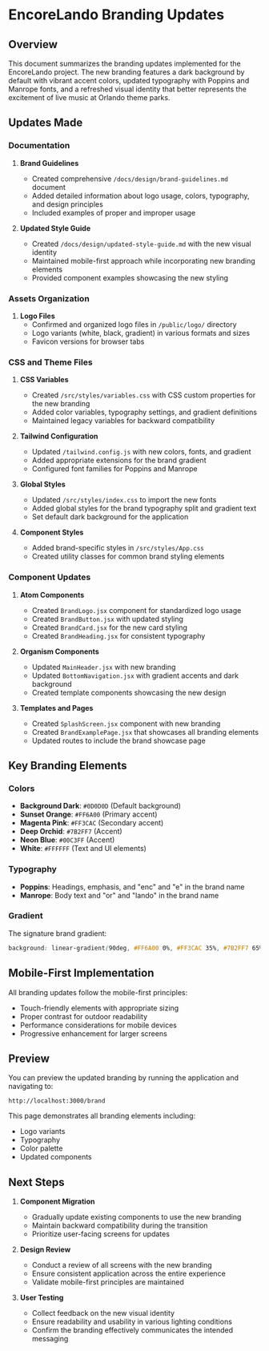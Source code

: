 # EncoreLando Branding Updates

## Overview

This document summarizes the branding updates implemented for the EncoreLando project. The new branding features a dark background by default with vibrant accent colors, updated typography with Poppins and Manrope fonts, and a refreshed visual identity that better represents the excitement of live music at Orlando theme parks.

## Updates Made

### Documentation

1. **Brand Guidelines**
   - Created comprehensive `/docs/design/brand-guidelines.md` document
   - Added detailed information about logo usage, colors, typography, and design principles
   - Included examples of proper and improper usage

2. **Updated Style Guide**
   - Created `/docs/design/updated-style-guide.md` with the new visual identity
   - Maintained mobile-first approach while incorporating new branding elements
   - Provided component examples showcasing the new styling

### Assets Organization

1. **Logo Files**
   - Confirmed and organized logo files in `/public/logo/` directory
   - Logo variants (white, black, gradient) in various formats and sizes
   - Favicon versions for browser tabs

### CSS and Theme Files

1. **CSS Variables**
   - Created `/src/styles/variables.css` with CSS custom properties for the new branding
   - Added color variables, typography settings, and gradient definitions
   - Maintained legacy variables for backward compatibility

2. **Tailwind Configuration**
   - Updated `/tailwind.config.js` with new colors, fonts, and gradient
   - Added appropriate extensions for the brand gradient
   - Configured font families for Poppins and Manrope

3. **Global Styles**
   - Updated `/src/styles/index.css` to import the new fonts
   - Added global styles for the brand typography split and gradient text
   - Set default dark background for the application

4. **Component Styles**
   - Added brand-specific styles in `/src/styles/App.css`
   - Created utility classes for common brand styling elements

### Component Updates

1. **Atom Components**
   - Created `BrandLogo.jsx` component for standardized logo usage
   - Created `BrandButton.jsx` with updated styling
   - Created `BrandCard.jsx` for the new card styling
   - Created `BrandHeading.jsx` for consistent typography

2. **Organism Components**
   - Updated `MainHeader.jsx` with new branding
   - Updated `BottomNavigation.jsx` with gradient accents and dark background
   - Created template components showcasing the new design

3. **Templates and Pages**
   - Created `SplashScreen.jsx` component with new branding
   - Created `BrandExamplePage.jsx` that showcases all branding elements
   - Updated routes to include the brand showcase page

## Key Branding Elements

### Colors

- **Background Dark**: `#0D0D0D` (Default background)
- **Sunset Orange**: `#FF6A00` (Primary accent)
- **Magenta Pink**: `#FF3CAC` (Secondary accent)
- **Deep Orchid**: `#7B2FF7` (Accent)
- **Neon Blue**: `#00C3FF` (Accent)
- **White**: `#FFFFFF` (Text and UI elements)

### Typography

- **Poppins**: Headings, emphasis, and "enc" and "e" in the brand name
- **Manrope**: Body text and "or" and "lando" in the brand name

### Gradient

The signature brand gradient:
```css
background: linear-gradient(90deg, #FF6A00 0%, #FF3CAC 35%, #7B2FF7 65%, #00C3FF 100%);
```

## Mobile-First Implementation

All branding updates follow the mobile-first principles:
- Touch-friendly elements with appropriate sizing
- Proper contrast for outdoor readability
- Performance considerations for mobile devices
- Progressive enhancement for larger screens

## Preview

You can preview the updated branding by running the application and navigating to:
```
http://localhost:3000/brand
```

This page demonstrates all branding elements including:
- Logo variants
- Typography
- Color palette
- Updated components

## Next Steps

1. **Component Migration**
   - Gradually update existing components to use the new branding
   - Maintain backward compatibility during the transition
   - Prioritize user-facing screens for updates

2. **Design Review**
   - Conduct a review of all screens with the new branding
   - Ensure consistent application across the entire experience
   - Validate mobile-first principles are maintained

3. **User Testing**
   - Collect feedback on the new visual identity
   - Ensure readability and usability in various lighting conditions
   - Confirm the branding effectively communicates the intended messaging